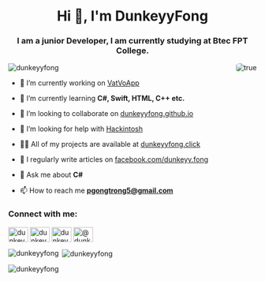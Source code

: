 <h1 align="center">Hi 👋, I'm DunkeyyFong</h1>
<h3 align="center">I am a junior Developer, I am currently studying at Btec FPT College.</h3>

<img align="right" alt="true" style="border-radius: 20%;" src="https://images-wixmp-ed30a86b8c4ca887773594c2.wixmp.com/f/618395ed-3302-4408-bcd8-4ce51cc8b364/devuvri-72d83bb8-2c95-4c1e-8e80-408a5fc90c63.gif?token=eyJ0eXAiOiJKV1QiLCJhbGciOiJIUzI1NiJ9.eyJzdWIiOiJ1cm46YXBwOjdlMGQxODg5ODIyNjQzNzNhNWYwZDQxNWVhMGQyNmUwIiwiaXNzIjoidXJuOmFwcDo3ZTBkMTg4OTgyMjY0MzczYTVmMGQ0MTVlYTBkMjZlMCIsIm9iaiI6W1t7InBhdGgiOiJcL2ZcLzYxODM5NWVkLTMzMDItNDQwOC1iY2Q4LTRjZTUxY2M4YjM2NFwvZGV2dXZyaS03MmQ4M2JiOC0yYzk1LTRjMWUtOGU4MC00MDhhNWZjOTBjNjMuZ2lmIn1dXSwiYXVkIjpbInVybjpzZXJ2aWNlOmZpbGUuZG93bmxvYWQiXX0.FXQlzRsSZOJ1es_xcXulz8ZHGBBlButmhRuklrhLKbY" />

<p align="left"> <img src="https://komarev.com/ghpvc/?username=dunkeyyfong&label=Profile%20views&color=0e75b6&style=flat" alt="dunkeyyfong" /> </p>


- 🔭 I’m currently working on [VatVoApp](https://github.com/dunkeyyfong/VatVoApp)

- 🌱 I’m currently learning **C#, Swift, HTML, C++ etc.**

- 👯 I’m looking to collaborate on [dunkeyyfong.github.io](https://github.com/dunkeyyfong/dunkeyyfong.github.io)

- 🤝 I’m looking for help with [Hackintosh](https://github.com/dunkeyyfong/Dell-Inspiron-3543-Hackintosh)

- 👨‍💻 All of my projects are available at [dunkeyyfong.click](dunkeyyfong.click)

- 📝 I regularly write articles on [facebook.com/dunkeyy.fong](facebook.com/dunkeyy.fong)

- 💬 Ask me about **C#**

- 📫 How to reach me **pgongtrong5@gmail.com**

<h3 align="left">Connect with me:</h3>
<p align="left">
<a href="https://dev.to/dunkeyy.fong" target="blank"><img align="center" src="https://raw.githubusercontent.com/rahuldkjain/github-profile-readme-generator/master/src/images/icons/Social/devto.svg" alt="dunkeyy.fong" height="30" width="40" /></a>
<a href="https://twitter.com/dunkeyy.fong" target="blank"><img align="center" src="https://raw.githubusercontent.com/rahuldkjain/github-profile-readme-generator/master/src/images/icons/Social/twitter.svg" alt="dunkeyy.fong" height="30" width="40" /></a>
<a href="https://fb.com/dunkeyyfong" target="blank"><img align="center" src="https://raw.githubusercontent.com/rahuldkjain/github-profile-readme-generator/master/src/images/icons/Social/facebook.svg" alt="dunkeyyfong" height="30" width="40" /></a>
<a href="https://instagram.com/@dunkeyy.fong" target="blank"><img align="center" src="https://raw.githubusercontent.com/rahuldkjain/github-profile-readme-generator/master/src/images/icons/Social/instagram.svg" alt="@dunkeyy.fong" height="30" width="40" /></a>
</p>


<p><img align="left" src="https://github-readme-stats.vercel.app/api/top-langs?username=dunkeyyfong&show_icons=true&locale=en&layout=compact" alt="dunkeyyfong" /></p>

<p>&nbsp;<img align="center" src="https://github-readme-stats.vercel.app/api?username=dunkeyyfong&show_icons=true&locale=en" alt="dunkeyyfong" /></p>

<p><img align="center" src="https://github-readme-streak-stats.herokuapp.com/?user=dunkeyyfong&" alt="dunkeyyfong" /></p>
